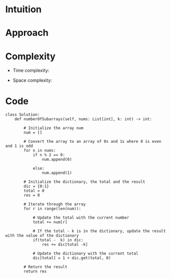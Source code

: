 # Intuition
<!-- Describe your first thoughts on how to solve this problem. -->

# Approach
<!-- Describe your approach to solving the problem. -->

# Complexity

- Time complexity:
<!-- Add your time complexity here, e.g. $$O(n)$$ -->

- Space complexity:
<!-- Add your space complexity here, e.g. $$O(n)$$ -->

# Code

```
class Solution:
    def numberOfSubarrays(self, nums: List[int], k: int) -> int:

        # Initialize the array num
        num = []

        # Convert the array to an array of 0s and 1s where 0 is even and 1 is odd 
        for n in nums:
            if n % 2 == 0:
                num.append(0)

            else:
                num.append(1)

        # Initialize the dictionary, the total and the result
        dic = {0:1}
        total = 0
        res = 0

        # Iterate through the array
        for r in range(len(num)):

            # Update the total with the current number
            total += num[r]

            # If the total - k is in the dictionary, update the result with the value of the dictionary
            if(total -  k) in dic:
                res += dic[total -k]

            # Update the dictionary with the current total
            dic[total] = 1 + dic.get(total, 0)

        # Return the result
        return res
        
```
